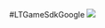 #LTGameSdkGoogle
[![](https://jitpack.io/v/muyishuangfeng/LTGameSdkGoogle.svg)](https://jitpack.io/#muyishuangfeng/LTGameSdkGoogle)

